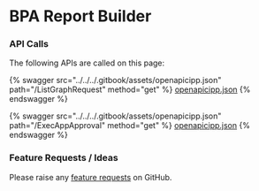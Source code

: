 # BPA Report Builder

### API Calls

The following APIs are called on this page:

{% swagger src="../../../.gitbook/assets/openapicipp.json" path="/ListGraphRequest" method="get" %}
[openapicipp.json](../../../.gitbook/assets/openapicipp.json)
{% endswagger %}

{% swagger src="../../../.gitbook/assets/openapicipp.json" path="/ExecAppApproval" method="get" %}
[openapicipp.json](../../../.gitbook/assets/openapicipp.json)
{% endswagger %}

### Feature Requests / Ideas

Please raise any [feature requests](https://github.com/KelvinTegelaar/CIPP/issues/new?assignees=\&labels=enhancement%2Cno-priority\&projects=\&template=feature.yml\&title=%5BFeature+Request%5D%3A+) on GitHub.
